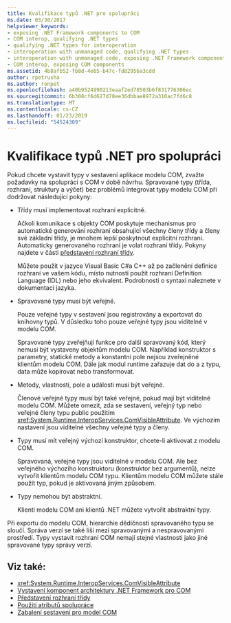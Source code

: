 ```yaml
---
title: Kvalifikace typů .NET pro spolupráci
ms.date: 03/30/2017
helpviewer_keywords:
- exposing .NET Framework components to COM
- COM interop, qualifying .NET types
- qualifying .NET types for interoperation
- interoperation with unmanaged code, qualifying .NET types
- interoperation with unmanaged code, exposing .NET Framework components
- COM interop, exposing COM components
ms.assetid: 4b8afb52-fb8d-4e65-b47c-fd82956a3cdd
author: rpetrusha
ms.author: ronpet
ms.openlocfilehash: a40b9524990213eaaf2ed78503b6f831776306ec
ms.sourcegitcommit: 6b308cf6d627d78ee36dbbae8972a310ac7fd6c8
ms.translationtype: MT
ms.contentlocale: cs-CZ
ms.lasthandoff: 01/23/2019
ms.locfileid: "54524309"
---
```

# <a name="qualifying-net-types-for-interoperation"></a>Kvalifikace typů .NET pro spolupráci
Pokud chcete vystavit typy v sestavení aplikace modelu COM, zvažte požadavky na spolupráci s COM v době návrhu. Spravované typy (třída, rozhraní, struktury a výčet) bez problémů integrovat typy modelu COM při dodržovat následující pokyny:  
  
-   Třídy musí implementovat rozhraní explicitně.  
  
     Ačkoli komunikace s objekty COM poskytuje mechanismus pro automatické generování rozhraní obsahující všechny členy třídy a členy své základní třídy, je mnohem lepší poskytnout explicitní rozhraní. Automaticky generovaného rozhraní je volat rozhraní třídy. Pokyny najdete v části [představení rozhraní třídy](com-callable-wrapper.md#introducing-the-class-interface).  
  
     Můžete použít v jazyce Visual Basic C#a C++ až po začlenění definice rozhraní ve vašem kódu, místo nutnosti použít rozhraní Definition Language (IDL) nebo jeho ekvivalent. Podrobnosti o syntaxi naleznete v dokumentaci jazyka.  
  
-   Spravované typy musí být veřejné.  
  
     Pouze veřejné typy v sestavení jsou registrovány a exportovat do knihovny typů. V důsledku toho pouze veřejné typy jsou viditelné v modelu COM.  
  
     Spravované typy zveřejňují funkce pro další spravovaný kód, který nemusí být vystaveny objektům modelu COM. Například konstruktor s parametry, statické metody a konstantní pole nejsou zveřejněné klientům modelu COM. Dále jak modul runtime zařazuje dat do a z typu, data může kopírovat nebo transformovat.  
  
-   Metody, vlastnosti, pole a události musí být veřejné.  
  
     Členové veřejné typy musí být také veřejné, pokud mají být viditelné modelu COM. Můžete omezit, zda se sestavení, veřejný typ nebo veřejné členy typu public použitím <xref:System.Runtime.InteropServices.ComVisibleAttribute>. Ve výchozím nastavení jsou viditelné všechny veřejné typy a členy.  
  
-   Typy musí mít veřejný výchozí konstruktor, chcete-li aktivovat z modelu COM.  
  
     Spravovaná, veřejné typy jsou viditelné v modelu COM. Ale bez veřejného výchozího konstruktoru (konstruktor bez argumentů), nelze vytvořit klientům modelu COM typu. Klientům modelu COM můžete stále použít typ, pokud je aktivovaná jiným způsobem.  
  
-   Typy nemohou být abstraktní.  
  
     Klienti modelu COM ani klientů .NET můžete vytvořit abstraktní typy.  
  
 Při exportu do modelu COM, hierarchie dědičnosti spravovaného typu se sloučí. Správa verzí se také liší mezi spravovanými a nespravovanými prostředí. Typy vystavit rozhraní COM nemají stejné vlastnosti jako jiné spravované typy správy verzí.  
  
## <a name="see-also"></a>Viz také:
- <xref:System.Runtime.InteropServices.ComVisibleAttribute>
- [Vystavení komponent architektury .NET Framework pro COM](../../../docs/framework/interop/exposing-dotnet-components-to-com.md)
- [Představení rozhraní třídy](com-callable-wrapper.md#introducing-the-class-interface)
- [Použití atributů spolupráce](../../../docs/framework/interop/applying-interop-attributes.md)
- [Zabalení sestavení pro model COM](../../../docs/framework/interop/packaging-an-assembly-for-com.md)
